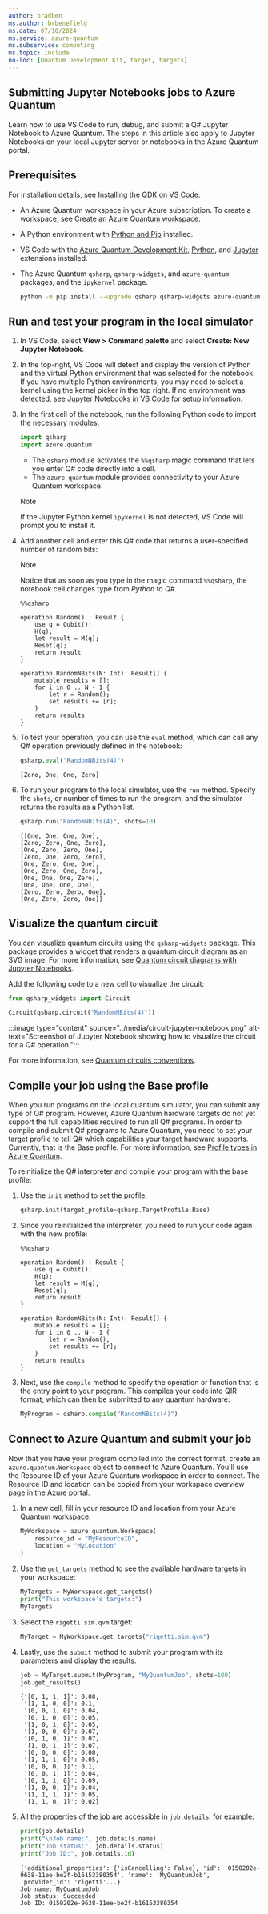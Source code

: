 ```yaml
---
author: bradben
ms.author: brbenefield
ms.date: 07/10/2024
ms.service: azure-quantum
ms.subservice: computing
ms.topic: include
no-loc: [Quantum Development Kit, target, targets]
---
```


## Submitting Jupyter Notebooks jobs to Azure Quantum

Learn how to use VS Code to run, debug, and submit a Q# Jupyter Notebook to Azure Quantum. The steps in this article also apply to Jupyter Notebooks on your local Jupyter server or notebooks in the Azure Quantum portal. 

## Prerequisites

For installation details, see [Installing the QDK on VS Code](xref:microsoft.quantum.install-qdk.overview#installing-the-qdk-on-vs-code).

- An Azure Quantum workspace in your Azure subscription. To create a workspace,
  see [Create an Azure Quantum workspace](xref:microsoft.quantum.how-to.workspace).
- A Python environment with [Python and Pip](https://apps.microsoft.com/detail/9NRWMJP3717K) installed. 
- VS Code with the [Azure Quantum Development Kit](https://marketplace.visualstudio.com/items?itemName=quantum.qsharp-lang-vscode), [Python](https://marketplace.visualstudio.com/items?itemName=ms-python.python), and [Jupyter](https://marketplace.visualstudio.com/items?itemName=ms-toolsai.jupyter)  extensions installed.
- The Azure Quantum `qsharp`, `qsharp-widgets`, and `azure-quantum` packages, and the `ipykernel` package. 

    ```bash
    python -m pip install --upgrade qsharp qsharp-widgets azure-quantum ipykernel
    ```

## Run and test your program in the local simulator

1. In VS Code, select **View > Command palette** and select **Create: New Jupyter Notebook**. 
1. In the top-right, VS Code will detect and display the version of Python and the virtual Python environment that was selected for the notebook. If you have multiple Python environments, you may need to select a kernel using the kernel picker in the top right. If no environment was detected, see [Jupyter Notebooks in VS Code](https://code.visualstudio.com/docs/datascience/jupyter-notebooks#_setting-up-your-environment) for setup information. 
1. In the first cell of the notebook, run the following Python code to import the necessary modules:

    ```python
    import qsharp
    import azure.quantum
    ```
    
    - The `qsharp` module activates the `%%qsharp` magic command that lets you enter Q# code directly into a cell. 
    - The `azure-quantum` module provides connectivity to your Azure Quantum workspace.
    > [!NOTE]
    > If the Jupyter Python kernel `ipykernel` is not detected, VS Code will prompt you to install it.  

1. Add another cell and enter this Q# code that returns a user-specified number of random bits:

    > [!NOTE]
    > Notice that as soon as you type in the magic command `%%qsharp`, the notebook cell changes type from *Python* to *Q#*. 
 
    ```qsharp
    %%qsharp

    operation Random() : Result {
        use q = Qubit();
        H(q);
        let result = M(q);
        Reset(q);
        return result
    }
    
    operation RandomNBits(N: Int): Result[] {
        mutable results = [];
        for i in 0 .. N - 1 {
            let r = Random();
            set results += [r];
        }
        return results
    }
    ```

1. To test your operation, you can use the `eval` method, which can call any Q# operation previously defined in the notebook:

    ```python
    qsharp.eval("RandomNBits(4)")
    ```

    ```output
    [Zero, One, One, Zero]
    ```

1. To run your program to the local simulator, use the `run` method. Specify the `shots`, or number of times to run the program, and the simulator returns the results as a Python list.

    ```python
    qsharp.run("RandomNBits(4)", shots=10)
    ```

    ```output
    [[One, One, One, One],
    [Zero, Zero, One, Zero],
    [One, Zero, Zero, One],
    [Zero, One, Zero, Zero],
    [One, Zero, One, One],
    [One, Zero, One, Zero],
    [One, One, One, Zero],
    [One, One, One, One],
    [Zero, Zero, Zero, One],
    [One, Zero, Zero, One]]
    ```

## Visualize  the quantum circuit

You can visualize quantum circuits using the `qsharp-widgets` package. This package provides a widget that renders a quantum circuit diagram as an SVG image. For more information, see [Quantum circuit diagrams with Jupyter Notebooks](xref:microsoft.quantum.how-to.visualize-circuits#quantum-circuits-with-visual-studio-code).

Add the following code to a new cell to visualize the circuit:

```python
from qsharp_widgets import Circuit

Circuit(qsharp.circuit("RandomNBits(4)"))
```

:::image type="content" source="../media/circuit-jupyter-notebook.png" alt-text="Screenshot of Jupyter Notebook showing how to visualize the circuit for a Q# operation.":::


For more information, see [Quantum circuits conventions](xref:microsoft.quantum.concepts.circuits).


## Compile your job using the Base profile

When you run programs on the local quantum simulator, you can submit any type of Q# program. However, Azure Quantum hardware targets do not yet support the full capabilities required to run all Q# programs. In order to compile and submit Q# programs to Azure Quantum, you need to set your target profile to tell Q# which capabilities your target hardware supports. Currently, that is the Base profile. For more information, see [Profile types in Azure Quantum](xref:microsoft.quantum.target-profiles).

To reinitialize the Q# interpreter and compile your program with the base profile:

1. Use the `init` method to set the profile:

    ```python
    qsharp.init(target_profile=qsharp.TargetProfile.Base)
    ```

1. Since you reinitialized the interpreter, you need to run your code again with the new profile:

    ```qsharp
    %%qsharp

    operation Random() : Result {
        use q = Qubit();
        H(q);
        let result = M(q);
        Reset(q);
        return result
    }
    
    operation RandomNBits(N: Int): Result[] {
        mutable results = [];
        for i in 0 .. N - 1 {
            let r = Random();
            set results += [r];
        }
        return results
    }
    ```

1. Next, use the `compile` method to specify the operation or function that is the entry point to your program. This compiles your code into QIR format, which can then be submitted to any quantum hardware:

    ```python
    MyProgram = qsharp.compile("RandomNBits(4)")
    ```

## Connect to Azure Quantum and submit your job

Now that you have your program compiled into the correct format, create an `azure.quantum.Workspace` object to connect to Azure Quantum. You'll use the Resource ID of your Azure Quantum workspace in order to connect. The Resource ID and location can be copied from your workspace overview page in the Azure portal.

1. In a new cell, fill in your resource ID and location from your Azure Quantum workspace:

    ```python
    MyWorkspace = azure.quantum.Workspace(
        resource_id = "MyResourceID",
        location = "MyLocation"
    )
    ```

1. Use the `get_targets` method to see the available hardware targets in your workspace:

    ```python
    MyTargets = MyWorkspace.get_targets()
    print("This workspace's targets:")
    MyTargets
    ```

1. Select the `rigetti.sim.qvm` target:

    ```python
    MyTarget = MyWorkspace.get_targets("rigetti.sim.qvm")
    ```

1. Lastly, use the `submit` method to submit your program with its parameters and display the results:

    ```python
    job = MyTarget.submit(MyProgram, "MyQuantumJob", shots=100)
    job.get_results()
    ```

    ```output
    {'[0, 1, 1, 1]': 0.08,
     '[1, 1, 0, 0]': 0.1,
     '[0, 0, 1, 0]': 0.04,
     '[0, 1, 0, 0]': 0.05,
     '[1, 0, 1, 0]': 0.05,
     '[1, 0, 0, 0]': 0.07,
     '[0, 1, 0, 1]': 0.07,
     '[1, 0, 1, 1]': 0.07,
     '[0, 0, 0, 0]': 0.08,
     '[1, 1, 1, 0]': 0.05,
     '[0, 0, 0, 1]': 0.1,
     '[0, 0, 1, 1]': 0.04,
     '[0, 1, 1, 0]': 0.09,
     '[1, 0, 0, 1]': 0.04,
     '[1, 1, 1, 1]': 0.05,
     '[1, 1, 0, 1]': 0.02}
    ```

1. All the properties of the job are accessible in `job.details`, for example:

    ```python
    print(job.details)
    print("\nJob name:", job.details.name)
    print("Job status:", job.details.status)
    print("Job ID:", job.details.id)
    ```

    ```output
    {'additional_properties': {'isCancelling': False}, 'id': '0150202e-9638-11ee-be2f-b16153380354', 'name': 'MyQuantumJob', 'provider_id': 'rigetti'...}
    Job name: MyQuantumJob
    Job status: Succeeded
    Job ID: 0150202e-9638-11ee-be2f-b16153380354
    ```

